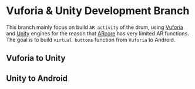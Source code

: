 # Vuforia & Unity Development Branch
This branch mainly focus on build ```AR activity``` of the drum, using [Vuforia](https://developer.vuforia.com/) and [Unity](https://unity.com/) engines for the reason that [ARcore](https://developers.google.com/ar/) has very limited AR functions. The goal is to build ```virtual buttons``` function from ```Vuforia``` to Android.   
## Vuforia to Unity
## Unity to Android

